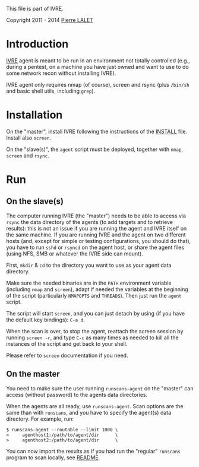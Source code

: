 This file is part of IVRE.

Copyright 2011 - 2014 [Pierre LALET](mailto:pierre.lalet@cea.fr)

# Introduction #

[IVRE](README.md) agent is meant to be run in an environment not
totally controlled (e.g., during a pentest, on a machine you have just
owned and want to use to do some network recon without installing
IVRE).

IVRE agent only requires nmap (of course), screen and rsync (plus
`/bin/sh` and basic shell utils, including `grep`).

# Installation #

On the "master", install IVRE following the instructions of the
[INSTALL](INSTALL.md) file. Install also `screen`.

On the "slave(s)", the `agent` script must be deployed, together with
`nmap`, `screen` and `rsync`.

# Run

## On the slave(s) ##

The computer running IVRE (the "master") needs to be able to access
via `rsync` the data directory of the agents (to add targets and to
retrieve results): this is not an issue if you are running the agent
and IVRE itself on the same machine. If you are running IVRE and the
agent on two different hosts (and, except for simple or testing
configurations, you should do that), you have to run `sshd` or
`rsyncd` on the agent host, or share the agent files (using NFS, SMB
or whatever the IVRE side can mount).

First, `mkdir` & `cd` to the directory you want to use as your agent
data directory.

Make sure the needed binaries are in the `PATH` environment variable
(including `nmap` and `screen`), adapt if needed the variables at the
beginning of the script (particularly `NMAPOPTS` and `THREADS`). Then
just run the `agent` script.

The script will start `screen`, and you can just detach by using (if
you have the default key bindings): `C-a d`.

When the scan is over, to stop the agent, reattach the screen session
by running `screen -r`, and type `C-c` as many times as needed to kill
all the instances of the script and get back to your shell.

Please refer to `screen` documentation if you need.

## On the master ##

You need to make sure the user running `runscans-agent` on the
"master" can access (without password) to the agents data directories.

When the agents are all ready, use `runscans-agent`. Scan options are
the same than with `runscans`, and you have to specify the agent(s)
data directory. For example, run:

    $ runscans-agent --routable --limit 1000 \
    >     agenthost1:/path/to/agent/dir      \
    >     agenthost2:/path/to/agent/dir      \

You can now import the results as if you had run the "regular"
`runscans` program to scan locally, see [README](README.md).
